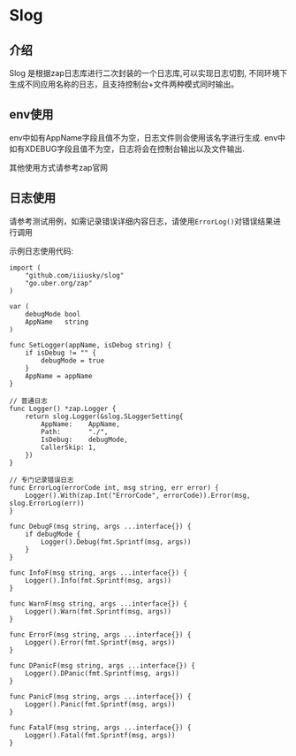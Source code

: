# Slog

## 介绍
Slog 是根据zap日志库进行二次封装的一个日志库,可以实现日志切割,
不同环境下生成不同应用名称的日志，且支持控制台+文件两种模式同时输出。


## env使用

env中如有AppName字段且值不为空，日志文件则会使用该名字进行生成.
env中如有XDEBUG字段且值不为空，日志将会在控制台输出以及文件输出.

其他使用方式请参考zap官网

## 日志使用

请参考测试用例，如需记录错误详细内容日志，请使用`ErrorLog()`对错误结果进行调用

示例日志使用代码:
```
import (
	"github.com/iiiusky/slog"
	"go.uber.org/zap"
)

var (
	debugMode bool
	AppName   string
)

func SetLogger(appName, isDebug string) {
	if isDebug != "" {
		debugMode = true
	}
	AppName = appName
}

// 普通日志
func Logger() *zap.Logger {
	return slog.Logger(&slog.SLoggerSetting{
		AppName:    AppName,
		Path:       "./",
		IsDebug:    debugMode,
		CallerSkip: 1,
	})
}

// 专门记录错误日志
func ErrorLog(errorCode int, msg string, err error) {
	Logger().With(zap.Int("ErrorCode", errorCode)).Error(msg, slog.ErrorLog(err))
}

func DebugF(msg string, args ...interface{}) {
	if debugMode {
		Logger().Debug(fmt.Sprintf(msg, args))
	}
}

func InfoF(msg string, args ...interface{}) {
	Logger().Info(fmt.Sprintf(msg, args))
}

func WarnF(msg string, args ...interface{}) {
	Logger().Warn(fmt.Sprintf(msg, args))
}

func ErrorF(msg string, args ...interface{}) {
	Logger().Error(fmt.Sprintf(msg, args))
}

func DPanicF(msg string, args ...interface{}) {
	Logger().DPanic(fmt.Sprintf(msg, args))
}

func PanicF(msg string, args ...interface{}) {
	Logger().Panic(fmt.Sprintf(msg, args))
}

func FatalF(msg string, args ...interface{}) {
	Logger().Fatal(fmt.Sprintf(msg, args))
}
```